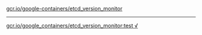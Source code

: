 [gcr.io/google-containers/etcd_version_monitor](https://hub.docker.com/r/abcz/etcd_version_monitor/tags/) 

----
[gcr.io/google_containers/etcd_version_monitor:test √](https://hub.docker.com/r/abcz/etcd_version_monitor/tags/)

